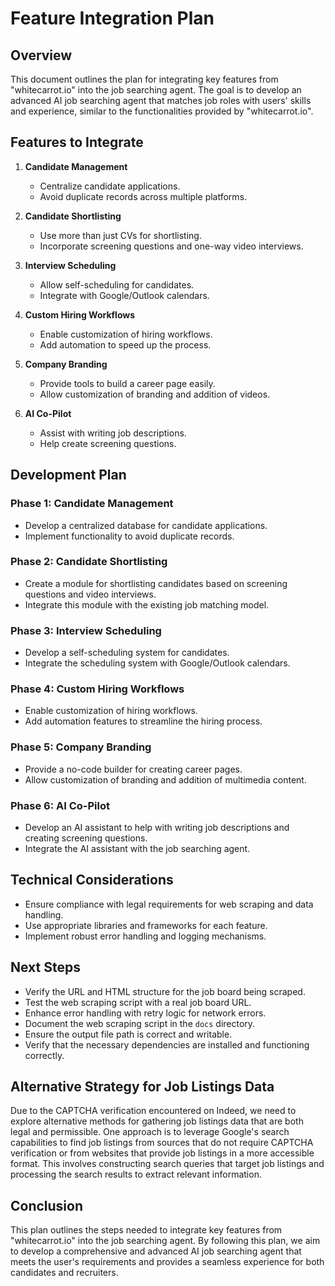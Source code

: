 # Feature Integration Plan

## Overview

This document outlines the plan for integrating key features from "whitecarrot.io" into the job searching agent. The goal is to develop an advanced AI job searching agent that matches job roles with users' skills and experience, similar to the functionalities provided by "whitecarrot.io".

## Features to Integrate

1. **Candidate Management**
   - Centralize candidate applications.
   - Avoid duplicate records across multiple platforms.

2. **Candidate Shortlisting**
   - Use more than just CVs for shortlisting.
   - Incorporate screening questions and one-way video interviews.

3. **Interview Scheduling**
   - Allow self-scheduling for candidates.
   - Integrate with Google/Outlook calendars.

4. **Custom Hiring Workflows**
   - Enable customization of hiring workflows.
   - Add automation to speed up the process.

5. **Company Branding**
   - Provide tools to build a career page easily.
   - Allow customization of branding and addition of videos.

6. **AI Co-Pilot**
   - Assist with writing job descriptions.
   - Help create screening questions.

## Development Plan

### Phase 1: Candidate Management
- Develop a centralized database for candidate applications.
- Implement functionality to avoid duplicate records.

### Phase 2: Candidate Shortlisting
- Create a module for shortlisting candidates based on screening questions and video interviews.
- Integrate this module with the existing job matching model.

### Phase 3: Interview Scheduling
- Develop a self-scheduling system for candidates.
- Integrate the scheduling system with Google/Outlook calendars.

### Phase 4: Custom Hiring Workflows
- Enable customization of hiring workflows.
- Add automation features to streamline the hiring process.

### Phase 5: Company Branding
- Provide a no-code builder for creating career pages.
- Allow customization of branding and addition of multimedia content.

### Phase 6: AI Co-Pilot
- Develop an AI assistant to help with writing job descriptions and creating screening questions.
- Integrate the AI assistant with the job searching agent.

## Technical Considerations
- Ensure compliance with legal requirements for web scraping and data handling.
- Use appropriate libraries and frameworks for each feature.
- Implement robust error handling and logging mechanisms.

## Next Steps
- Verify the URL and HTML structure for the job board being scraped.
- Test the web scraping script with a real job board URL.
- Enhance error handling with retry logic for network errors.
- Document the web scraping script in the `docs` directory.
- Ensure the output file path is correct and writable.
- Verify that the necessary dependencies are installed and functioning correctly.

## Alternative Strategy for Job Listings Data
Due to the CAPTCHA verification encountered on Indeed, we need to explore alternative methods for gathering job listings data that are both legal and permissible. One approach is to leverage Google's search capabilities to find job listings from sources that do not require CAPTCHA verification or from websites that provide job listings in a more accessible format. This involves constructing search queries that target job listings and processing the search results to extract relevant information.

## Conclusion
This plan outlines the steps needed to integrate key features from "whitecarrot.io" into the job searching agent. By following this plan, we aim to develop a comprehensive and advanced AI job searching agent that meets the user's requirements and provides a seamless experience for both candidates and recruiters.
